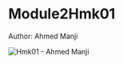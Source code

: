 # Module2Hmk01

Author: Ahmed Manji


![Hmk01 - Ahmed Manji](https://github.com/TheDataNomad/Module2Hmk01/workflows/Hmk01/badge.svg)
